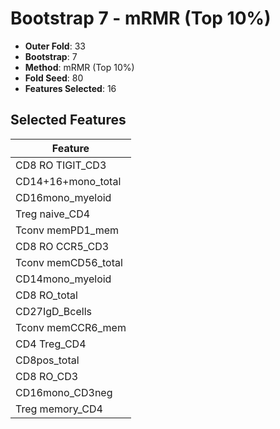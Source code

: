 # Bootstrap 7 - mRMR (Top 10%)

- **Outer Fold**: 33
- **Bootstrap**: 7
- **Method**: mRMR (Top 10%)
- **Fold Seed**: 80
- **Features Selected**: 16

## Selected Features

| Feature |
|---------|
| CD8 RO TIGIT_CD3 |
| CD14+16+mono_total |
| CD16mono_myeloid |
| Treg naive_CD4 |
| Tconv memPD1_mem |
| CD8 RO CCR5_CD3 |
| Tconv memCD56_total |
| CD14mono_myeloid |
| CD8 RO_total |
| CD27IgD_Bcells |
| Tconv memCCR6_mem |
| CD4 Treg_CD4 |
| CD8pos_total |
| CD8 RO_CD3 |
| CD16mono_CD3neg |
| Treg memory_CD4 |
